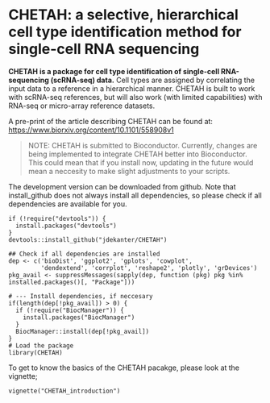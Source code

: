 # CHETAH: a selective, hierarchical cell type identification method for single-cell RNA sequencing
__CHETAH is a package for cell type identification of single-cell RNA-sequencing (scRNA-seq) data.__
Cell types are assigned by correlating the input data to a reference in a hierarchical manner. CHETAH is built to work with scRNA-seq references, but will also work (with limited capabilities) with RNA-seq or micro-array reference datasets.

A pre-print of the article describing CHETAH can be found at: https://www.biorxiv.org/content/10.1101/558908v1

> NOTE: CHETAH is submitted to Bioconductor.
> Currently, changes are being implemented to integrate CHETAH better into Bioconductor.
> This could mean that if you install now, 
> updating in the future would mean a neccesity to make slight adjustments to your scripts. 

The development version can be downloaded from github.
Note that install_github does not always install all dependencies,
so please check if all dependencies are available for you.
```{r echo=TRUE, eval=FALSE}
if (!require("devtools")) {
  install.packages("devtools")
}
devtools::install_github("jdekanter/CHETAH")

## Check if all dependencies are installed
dep <- c('bioDist', 'ggplot2', 'gplots', 'cowplot',
         'dendextend', 'corrplot', 'reshape2', 'plotly', 'grDevices')
pkg_avail <- suppressMessages(sapply(dep, function (pkg) pkg %in% installed.packages()[, "Package"]))

# --- Install dependencies, if neccesary
if(length(dep[!pkg_avail]) > 0) {
  if (!require("BiocManager")) {
    install.packages("BiocManager")
  }
  BiocManager::install(dep[!pkg_avail])
}
# Load the package
library(CHETAH)
```

To get to know the basics of the CHETAH pacakge, please look at the vignette;
```{r echo=TRUE, eval=FALSE}
vignette("CHETAH_introduction")
```
